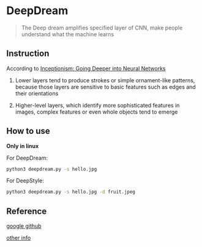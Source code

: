 # DeepDream
> The Deep dream amplifies specified layer of CNN, make people understand what the machine learns

## Instruction
According to [Inceptionism: Going Deeper into Neural Networks](https://ai.googleblog.com/2015/06/inceptionism-going-deeper-into-neural.html)

1. Lower layers tend to produce strokes or simple ornament-like patterns, because those layers are sensitive to basic features such as edges and their orientations

2. Higher-level layers, which identify more sophisticated features in images, complex features or even whole objects tend to emerge

## How to use
**Only in linux**

For DeepDream:

```bash
python3 deepdream.py -s hello.jpg
```

For DeepStyle:

```bash
python3 deepdream.py -s hello.jpg -d fruit.jpeg
```

## Reference
[google github](https://github.com/google/deepdream)

[other info](https://hackmd.io/r90FWvR0RQyHnkLS5ooo5g)
